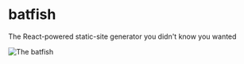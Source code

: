 # batfish

The React-powered static-site generator you didn't know you wanted

![The batfish](https://upload.wikimedia.org/wikipedia/commons/3/3a/FMIB_51529_Bat-Fish_Ogcocephalus_vespertilio_Front_view.jpeg)
